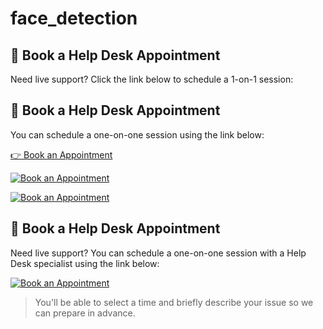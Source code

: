 # face_detection

## 📆 Book a Help Desk Appointment

Need live support? Click the link below to schedule a 1-on-1 session:
## 📆 Book a Help Desk Appointment

You can schedule a one-on-one session using the link below:

[👉 Book an Appointment](https://calendar.app.google/qK6fFQLxZuuV78S79)


[![Book an Appointment](https://img.shields.io/badge/Book%20an%20Appointment-📅-brightgreen)](https://calendar.app.google/qK6fFQLxZuuV78S79)



[![Book an Appointment](https://img.shields.io/badge/Book%20an%20Appointment-📅-brightgreen)](https://calendar.google.com/calendar/appointments/schedules/AcZssZ2qbt2FbisDbjDDM4i5r4-TXOq4A8zno_adRru7p-jn2ElVFES5T2QLReeEwmWhrrj88ib3hLt7?gv=true)


## 📆 Book a Help Desk Appointment

Need live support? You can schedule a one-on-one session with a Help Desk specialist using the link below:

[![Book an Appointment](https://img.shields.io/badge/Book%20an%20Appointment-📅-brightgreen)](https://calendar.google.com/calendar/appointments/schedules/AcZssZ2qbt2FbisDbjDDM4i5r4-TXOq4A8zno_adRru7p-jn2ElVFES5T2QLReeEwmWhrrj88ib3hLt7?gv=true)

> You'll be able to select a time and briefly describe your issue so we can prepare in advance.

